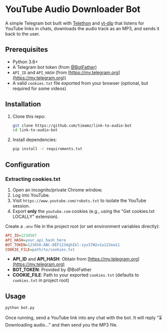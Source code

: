 # YouTube Audio Downloader Bot

A simple Telegram bot built with [Telethon](https://docs.telethon.dev/) and [yt-dlp](https://github.com/yt-dlp/yt-dlp) that listens for YouTube links in chats, downloads the audio track as an MP3, and sends it back to the user.

## Prerequisites

* Python 3.8+
* A Telegram bot token (from [@BotFather](https://t.me/BotFather))
* `API_ID` and `API_HASH` (from [https://my.telegram.org](https://my.telegram.org))
* A valid `cookies.txt` file exported from your browser (optional, but required for some videos)

## Installation

1. Clone this repo:

   ```bash
   git clone https://github.com/timamz/link-to-audio-bot
   cd link-to-audio-bot
   `````
2. Install dependencies:

   ```bash
   pip install -r requirements.txt
   ```

## Configuration

### Extracting cookies.txt

1. Open an incognito/private Chrome window.
2. Log into YouTube.
3. Visit `https://www.youtube.com/robots.txt` to isolate the YouTube session.
4. Export **only** the `youtube.com` cookies (e.g., using the "Get cookies.txt LOCALLY" extension).

Create a `.env` file in the project root (or set environment variables directly):

```ini
API_ID=1234567
API_HASH=your_api_hash_here
BOT_TOKEN=123456:ABC-DEF1234ghIkl-zyx57W2v1u123ew11
COOKIE_FILE=path/to/cookies.txt
```

* **API\_ID** and **API\_HASH**: Obtain from [https://my.telegram.org](https://my.telegram.org)
* **BOT\_TOKEN**: Provided by @BotFather
* **COOKIE\_FILE**: Path to your exported `cookies.txt` (defaults to `cookies.txt` in project root)

## Usage

```bash
python bot.py
```

Once running, send a YouTube link into any chat with the bot. It will reply “⏳ Downloading audio...” and then send you the MP3 file.